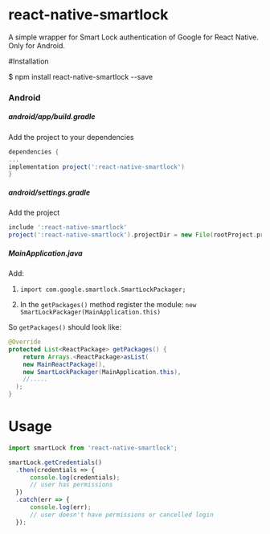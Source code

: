 # react-native-smartlock

A simple wrapper for Smart Lock authentication of Google for React Native. Only for Android.

#Installation

$ npm install react-native-smartlock --save

### <a id="installation_android"> Android

##### **android/app/build.gradle**
Add the project to your dependencies
```gradle
dependencies {
...
implementation project(':react-native-smartlock')
}
```

##### **android/settings.gradle**

Add the project

```gradle
include ':react-native-smartlock'
project(':react-native-smartlock').projectDir = new File(rootProject.projectDir, '../node_modules/react-native-smartlock/android')
```

##### **MainApplication.java**
Add:


1. `import com.google.smartlock.SmartLockPackager;`

2.  In the `getPackages()` method register the module:
`new SmartLockPackager(MainApplication.this)`

So `getPackages()` should look like:

```java
@Override
protected List<ReactPackage> getPackages() {
    return Arrays.<ReactPackage>asList(
    new MainReactPackage(),
    new SmartLockPackager(MainApplication.this),
    //.....
  );
}
```

# Usage

```javascript
import smartLock from 'react-native-smartlock';
```

```javascript
smartLock.getCredentials()
  .then(credentials => {
      console.log(credentials);
      // user has permissions
  })
  .catch(err => {
      console.log(err);
      // user doesn't have permissions or cancelled login
  });

```



